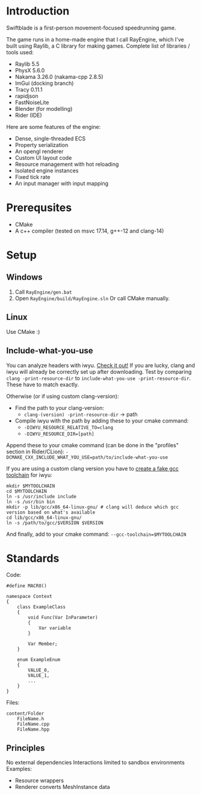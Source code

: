 # Introduction
Swiftblade is a first-person movement-focused speedrunning game.

The game runs in a home-made engine that I call RayEngine, which I've built using Raylib, a C library for making games. 
Complete list of libraries / tools used:
 - Raylib 5.5
 - PhysX 5.6.0
 - Nakama 3.26.0 (nakama-cpp 2.8.5)
 - ImGui (docking branch)
 - Tracy 0.11.1
 - rapidjson
 - FastNoiseLite
 - Blender (for modelling)
 - Rider (IDE)

Here are some features of the engine: 
 - Dense, single-threaded ECS
 - Property serialization
 - An opengl renderer
 - Custom UI layout code
 - Resource management with hot reloading
 - Isolated engine instances
 - Fixed tick rate
 - An input manager with input mapping

# Prerequsites
- CMake
- A c++ compiler (tested on msvc 17.14, g++-12 and clang-14)

# Setup
## Windows
1. Call ``RayEngine/gen.bat``
2. Open ``RayEngine/build/RayEngine.sln``
Or call CMake manually.

## Linux
Use CMake :) 

## Include-what-you-use
You can analyze headers with iwyu. [Check it out!](https://github.com/include-what-you-use/include-what-you-use) If you are lucky, clang and iwyu will already be correctly set up after downloading. Test by comparing ``clang -print-resource-dir`` to ``include-what-you-use -print-resource-dir``. These have to match exactly.

Otherwise (or if using custom clang-version):
- Find the path to your clang-version:
	+ ``clang-(version) -print-resource-dir`` -> path
- Compile iwyu with the path by adding these to your cmake command:
	+ ``-DIWYU_RESOURCE_RELATIVE_TO=clang``
	+ ``-DIWYU_RESOURCE_DIR=[path]``

Append these to your cmake command (can be done in the "profiles" section in Rider/CLion): 
``-DCMAKE_CXX_INCLUDE_WHAT_YOU_USE=path/to/include-what-you-use``

If you are using a custom clang version you have to [create a fake gcc toolchain](https://stackoverflow.com/questions/41962611/how-to-select-a-particular-gcc-toolchain-in-clang) for iwyu:
```
mkdir $MYTOOLCHAIN
cd $MYTOOLCHAIN
ln -s /usr/include include
ln -s /usr/bin bin
mkdir -p lib/gcc/x86_64-linux-gnu/ # clang will deduce which gcc version based on what's available 
cd lib/gcc/x86_64-linux-gnu/
ln -s /path/to/gcc/$VERSION $VERSION
```
And finally, add to your cmake command:
``--gcc-toolchain=$MYTOOLCHAIN``

# Standards
Code: 
```
#define MACRO()

namespace Context
{
	class ExampleClass
	{
		void Func(Var InParameter)
		{
			Var variable
		}

		Var Member;
	}

	enum ExampleEnum
	{
		VALUE_0,
		VALUE_1,
		...
	}
}
```
Files:
```
content/Folder
	FileName.h
	FileName.cpp
	FileName.hpp
```

## Principles
No external dependencies
Interactions limited to sandbox environments
Examples:
 - Resource wrappers
 - Renderer converts MeshInstance data


